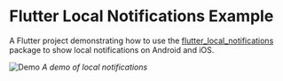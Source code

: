 # Flutter Local Notifications Example

A Flutter project demonstrating how to use the [flutter_local_notifications](https://pub.dev/packages/flutter_local_notifications) package to show local notifications on Android and iOS.

![Demo](screenshots/demo.gif)
*A demo of local notifications*